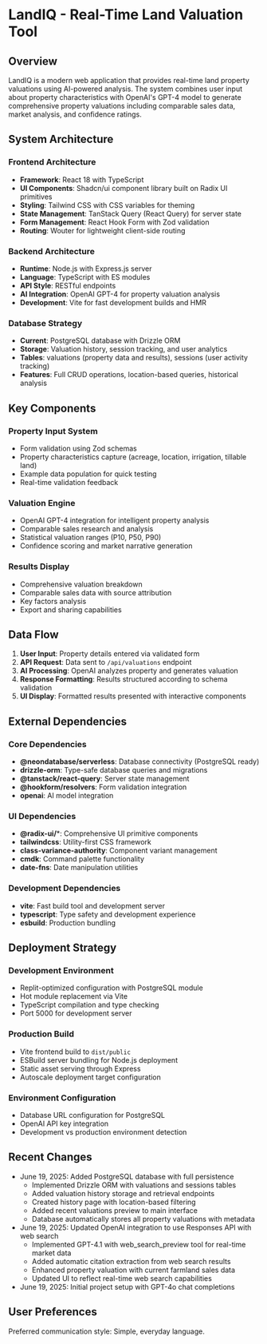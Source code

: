 # LandIQ - Real-Time Land Valuation Tool

## Overview

LandIQ is a modern web application that provides real-time land property valuations using AI-powered analysis. The system combines user input about property characteristics with OpenAI's GPT-4 model to generate comprehensive property valuations including comparable sales data, market analysis, and confidence ratings.

## System Architecture

### Frontend Architecture
- **Framework**: React 18 with TypeScript
- **UI Components**: Shadcn/ui component library built on Radix UI primitives
- **Styling**: Tailwind CSS with CSS variables for theming
- **State Management**: TanStack Query (React Query) for server state
- **Form Management**: React Hook Form with Zod validation
- **Routing**: Wouter for lightweight client-side routing

### Backend Architecture
- **Runtime**: Node.js with Express.js server
- **Language**: TypeScript with ES modules
- **API Style**: RESTful endpoints
- **AI Integration**: OpenAI GPT-4 for property valuation analysis
- **Development**: Vite for fast development builds and HMR

### Database Strategy
- **Current**: PostgreSQL database with Drizzle ORM
- **Storage**: Valuation history, session tracking, and user analytics
- **Tables**: valuations (property data and results), sessions (user activity tracking)
- **Features**: Full CRUD operations, location-based queries, historical analysis

## Key Components

### Property Input System
- Form validation using Zod schemas
- Property characteristics capture (acreage, location, irrigation, tillable land)
- Example data population for quick testing
- Real-time validation feedback

### Valuation Engine
- OpenAI GPT-4 integration for intelligent property analysis
- Comparable sales research and analysis
- Statistical valuation ranges (P10, P50, P90)
- Confidence scoring and market narrative generation

### Results Display
- Comprehensive valuation breakdown
- Comparable sales data with source attribution
- Key factors analysis
- Export and sharing capabilities

## Data Flow

1. **User Input**: Property details entered via validated form
2. **API Request**: Data sent to `/api/valuations` endpoint
3. **AI Processing**: OpenAI analyzes property and generates valuation
4. **Response Formatting**: Results structured according to schema validation
5. **UI Display**: Formatted results presented with interactive components

## External Dependencies

### Core Dependencies
- **@neondatabase/serverless**: Database connectivity (PostgreSQL ready)
- **drizzle-orm**: Type-safe database queries and migrations
- **@tanstack/react-query**: Server state management
- **@hookform/resolvers**: Form validation integration
- **openai**: AI model integration

### UI Dependencies
- **@radix-ui/***: Comprehensive UI primitive components
- **tailwindcss**: Utility-first CSS framework
- **class-variance-authority**: Component variant management
- **cmdk**: Command palette functionality
- **date-fns**: Date manipulation utilities

### Development Dependencies
- **vite**: Fast build tool and development server
- **typescript**: Type safety and development experience
- **esbuild**: Production bundling

## Deployment Strategy

### Development Environment
- Replit-optimized configuration with PostgreSQL module
- Hot module replacement via Vite
- TypeScript compilation and type checking
- Port 5000 for development server

### Production Build
- Vite frontend build to `dist/public`
- ESBuild server bundling for Node.js deployment
- Static asset serving through Express
- Autoscale deployment target configuration

### Environment Configuration
- Database URL configuration for PostgreSQL
- OpenAI API key integration
- Development vs production environment detection

## Recent Changes
- June 19, 2025: Added PostgreSQL database with full persistence
  - Implemented Drizzle ORM with valuations and sessions tables
  - Added valuation history storage and retrieval endpoints
  - Created history page with location-based filtering
  - Added recent valuations preview to main interface
  - Database automatically stores all property valuations with metadata
- June 19, 2025: Updated OpenAI integration to use Responses API with web search
  - Implemented GPT-4.1 with web_search_preview tool for real-time market data
  - Added automatic citation extraction from web search results
  - Enhanced property valuation with current farmland sales data
  - Updated UI to reflect real-time web search capabilities
- June 19, 2025: Initial project setup with GPT-4o chat completions

## User Preferences

Preferred communication style: Simple, everyday language.